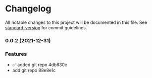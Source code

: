 # Changelog

All notable changes to this project will be documented in this file. See [standard-version](https://github.com/conventional-changelog/standard-version) for commit guidelines.

### 0.0.2 (2021-12-31)


### Features

* :white_check_mark: added git repo 4db630c
* add git repo 88e8e1c
